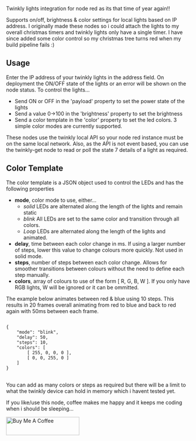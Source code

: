 Twinkly lights integration for node red as its that time of year again!! 

Supports on/off, brightness & color settings for local lights based on IP address.  I originally made these nodes so i could attach the lights to my overall christmas timers and twinkly lights only have a single timer.  I have since added some color control so my christmas tree turns red when my build pipeline fails :)

<h2>Usage</h2>

Enter the IP address of your twinkly lights in the address field.  On deployment the ON/OFF state of the lights or an error will be shown on the node status.  To control the lights...

- Send ON or OFF in the 'payload' property to set the power state of the lights
- Send a value 0->100 in the 'brightness' property to set the  brightness
- Send a color template in the 'color' property to set the led colors.  3 simple color modes are currently supported.

These nodes  use the twinkly local API so your node red instance must be on the same local network.  Also, as the API is not event based, you can use the twinkly-get node to read or poll the state 7 details of a light as required.

<h2>Color Template</h2>

The color template is a JSON object used to control the LEDs and has the following properties

- <b>mode</b>, color mode to use, either...
  - <i>solid</i> LEDs are alternated along the length of the lights and remain static
  - <i>blink</i> All LEDs are set to the same color and transition through all colors.
  - <i>Loop</i> LEDs are alternated along the length of the lights and animated.
- <b>delay</b>, time between each color change in ms.  If using a larger number of steps, lower this value to change colours more quickly.  Not used in solid mode.
- <b>steps</b>, number of steps between each color change.  Allows for smoother transitions between colours without the need to define each step manually.
- <b>colors</b>, array of colours to use of the form [ R, G, B, W ].  If you only have RGB lights, W will be ignored or it can be ommitted.

The example below animates between red & blue using 10 steps. This results in 20 frames overall animating from red to blue and back to red again with 50ms between each frame.
<pre>
<code>
{
    "mode": "blink",
    "delay": 50,
    "steps": 10,
    "colors": [
        [ 255, 0, 0, 0 ],
        [ 0, 0, 255, 0 ]
    ]
}
</code>
</pre>

You can add as many colors or steps as required but there will be a limit to what the twinkly device can hold in memory which i havent tested yet.

If you like/use this node, coffee makes me happy and it keeps me coding when i should be sleeping...

<a href="https://www.buymeacoffee.com/thingzi" target="_blank"><img src="https://cdn.buymeacoffee.com/buttons/v2/default-yellow.png" alt="Buy Me A Coffee" style="height: 50px !important;width: 200px !important;" ></a>
